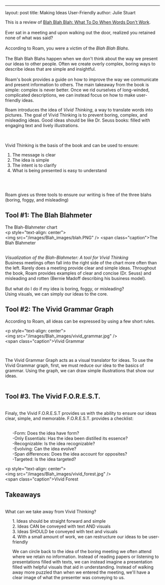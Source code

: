 
---
layout: post
title: Making Ideas User-Friendly
author: Julie Stuart

This is a review of [Blah Blah Blah: What To Do When Words Don't Work](https://www.amazon.com/Blah-What-When-Words-Dont/dp/1591844592?crid=1DDDYJ6L7AUS1&keywords=blah+blah+blah+what+to+do+when+words+don%27t+work&qid=1540827825&s=Books&sprefix=blah+blah+blah+what+to+do%2Caps%2C197&sr=1-1-fkmrnull&ref=sr_1_fkmrnull_1).
<br><br>
Ever sat in a meeting and upon walking out the door, realized you retained none of what was said?
<br>
<br>
According to Roam, you were a victim of the <i>Blah Blah Blahs</i>.
<br><br>
The Blah Blah Blahs happen when we don't think about the way we present our ideas to other people. Often we create overly complex, boring ways to describe ideas that are simple and insightful. 
<br><br>
Roam's book provides a guide on how to improve the way we communicate and present information to others. The main takeaway from the book is simple: complex is never better. Once we rid ourselves of long-winded, complicated descriptions, we can instead focus on how to make user-friendly ideas. 

Roam introduces the idea of <i>Vivid Thinking</i>, a way to translate words into pictures. The goal of Vivid Thinking is to prevent boring, complex, and misleading ideas. Good ideas should be like Dr. Seuss books: filled with engaging text and lively illustrations.  

<br><br>Vivid Thinking is the basis of the book and can be used to ensure:
<br>
1. The message is clear
2. The idea is simple
3. The intent is to clarify
4. What is being presented is easy to understand
<br>
<br>

Roam gives us three tools to ensure our writing is free of the three blahs (boring, foggy, and misleading)<br>

## Tool #1: The Blah Blahmeter
The Blah-Blahmeter chart
<br>
<p style="text-align: center">
<img src="/images/Blah_images/blah.PNG" />
<span class="caption">The Blah Blahmeter</span>
</p> 
<br>
<i> Visualization of the Blah-Blahmeter: A tool for Vivid Thinking</i>
</ul>
<br>
Business meetings often fall into the right side of the chart more often than the left. Rarely does a meeting provide clear and simple ideas. Throughout the book, Roam provides examples of clear and concise (Dr. Seuss) and misleading and rotten (Bernie Madoff describing his business model).
<br><br>
But what do I do if my idea is boring, foggy, or misleading?
<br>
Using visuals, we can simply our ideas to the core. 
<br>

## Tool #2: The Vivid Grammar Graph
According to Roam, all ideas can be expressed by using a few short rules. 


<p style="text-align: center">
<img src="/images/Blah_images/vivid_grammar.jpg" />
<span class="caption">Vivid Grammar</span>
</p> 
<br>

The Vivid Grammar Graph acts as a visual translator for ideas. To use the Vivid Grammar graph, first, we must reduce our idea to the basics of grammar. Using the graph, we can draw simple illustrations that show our ideas.
<br>
<br>

## Tool #3. The Vivid F.O.R.E.S.T.
<br>
Finaly, the Vivid F.O.R.E.S.T provides us with the ability to ensure our ideas clear, simple, and memorable. F.O.R.E.S.T. provides a checklist:<br><br>
<ul>-Form: Does the idea have form?<br>
-Only Essentials: Has the idea been distilled its essence?<br>
-Recognizable: Is the idea recognizable?<br>
-Evolving: Can the idea evolve?<br>
-Span differences: Does the idea account for opposites?<br>
-Targeted: Is the idea targeted?<br>
</ul>

<p style="text-align: center">
<img src="/images/Blah_images/vivid_forest.jpg" />
<span class="caption">Vivid Forest</span>
</p> 

## Takeaways
<br>
What can we take away from Vivid Thinking?
<br><ul>
1. Ideas should be straight forward and simple <br>
2. Ideas CAN be conveyed with text AND visuals <br>
3. Ideas SHOULD be conveyed with text and visuals <br>
4. With a small amount of work, we can restructure our ideas to be user-friendly<br>

We can circle back to the idea of the boring meeting we often attend where we retain no information. Instead of reading papers or listening to presentations filled with texts, we can instead imagine a presentation filled with helpful visuals that aid in understanding. Instead of walking away more puzzled than when we entered the meeting, we'll have a clear image of what the presenter was conveying to us. <br>
